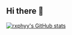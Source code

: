 ## Hi there 👋

<!--
**rxphyy/rxphyy** is a ✨ _special_ ✨ repository because its `README.md` (this file) appears on your GitHub profile.

Here are some ideas to get you started:

- 🔭 I’m currently working on ...
- 🌱 I’m currently learning ...
- 👯 I’m looking to collaborate on ...
- 🤔 I’m looking for help with ...
- 💬 Ask me about ...
- 📫 How to reach me: ...
- 😄 Pronouns: ...
- ⚡ Fun fact: ...
-->

[![rxphyy's GitHub stats](https://raphyygithubreadmestats-rxphyys-projects.vercel.app/api?username=rxphyy&show_icons=true&theme=dark&hide_rank=true)](https://github.com/anuraghazra/github-readme-stats)
